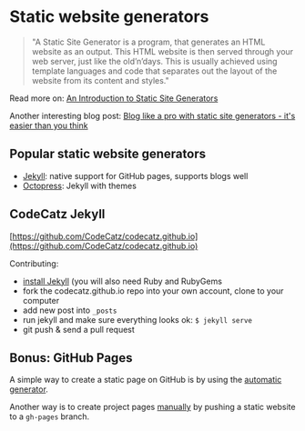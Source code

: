 # Static website generators

> "A Static Site Generator is a program, that generates an HTML website as an output. This HTML website is then served through your web server, just like the old’n’days. This is usually achieved using template languages and code that separates out the layout of the website from its content and styles."

Read more on: [An Introduction to Static Site Generators](http://www.mickgardner.com/2012/12/an-introduction-to-static-site.html)

Another interesting blog post: [Blog like a pro with static site generators - it's easier than you think](http://robinwinslow.co.uk/2013/06/15/static-site-generators/)

## Popular static website generators

- [Jekyll](http://jekyllrb.com): native support for GitHub pages, supports blogs well
- [Octopress](http://octopress.org): Jekyll with themes

## CodeCatz Jekyll

[https://github.com/CodeCatz/codecatz.github.io](https://github.com/CodeCatz/codecatz.github.io)

Contributing:

- [install Jekyll](http://jekyllrb.com/docs/installation/) (you will also need Ruby and RubyGems
- fork the codecatz.github.io repo into your own account, clone to your computer
- add new post into `_posts`
- run jekyll and make sure everything looks ok: `$ jekyll serve`
- git push & send a pull request

## Bonus: GitHub Pages

A simple way to create a static page on GitHub is by using the [automatic generator](https://help.github.com/articles/creating-pages-with-the-automatic-generator).

Another way is to create project pages [manually](https://help.github.com/articles/creating-project-pages-manually) by pushing a static website to a `gh-pages` branch.
